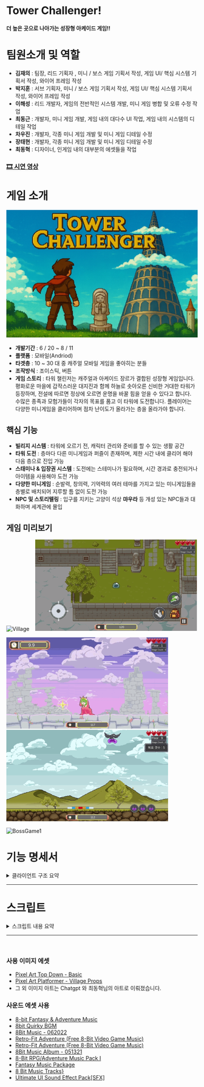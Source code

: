 # Tower Challenger!
**더 높은 곳으로 나아가는 성장형 아케이드 게임!!**

# 팀원소개 및 역할
- **김재의** : 팀장, 리드 기획자 , 미니 / 보스 게임 기획서 작성, 게임 UI/ 핵심 시스템 기획서 작성, 와이어 프레임 작성
- **박지훈** : 서브 기획자, 미니 / 보스 게임 기획서 작성, 게임 UI/ 핵심 시스템 기획서 작성, 와이어 프레임 작성
- **이해성** : 리드 개발자, 게임의 전반적인 시스템 개발, 미니 게임 병합 및 오류 수정 작업
- **최동근** : 개발자, 미니 게임 개발, 게임 내의 대다수 UI 작업, 게임 내의 시스템의 디테일 작업
- **차우진** : 개발자, 각종 미니 게임 개발 및 미니 게임 디테일 수정
- **장태현** : 개발자, 각종 미니 게임 개발 및 미니 게임 디테일 수정
- **최동혁** : 디자이너, 인게임 내의 대부분의 에셋들을 작업

### [🎞 시연 영상](https://youtu.be/1Lm-lpVsmq8)


# 게임 소개
![게임 시작 화면](https://github.com/donggeunchoi/Tower-Challenger/blob/main/Assets/02%20Images/StartBackGround/ChatGPT_Image_2025_6_27_09_20_12.png)
- **개발기간** : 6 / 20 ~ 8 / 11
- **플랫폼** : 모바일(Andriod)
- **타겟층** : 10 ~ 30 대 중 캐주얼 모바일 게임을 좋아히는 분들
- **조작방식** : 조이스틱, 버튼
- **게임 스토리** :
타워 챌린저는 캐주얼과 아케이드 장르가 결합된 성장형 게임입니다.
평화로운 마을에 갑작스러운 대지진과 함께 하늘로 솟아오른 신비한 거대한 타워가 등장하며, 전설에 따르면 정상에 오르면 운명을 바꿀 힘을 얻을 수 있다고 합니다.
수많은 종족과 모험가들이 각자의 목표를 품고 이 타워에 도전합니다.
플레이어는 다양한 미니게임을 클리어하며 점차 난이도가 올라가는 층을 올라가야 합니다.
## 핵심 기능
- **빌리지 시스템** : 타워에 오르기 전, 캐릭터 관리와 준비를 할 수 있는 생활 공간
- **타워 도전** : 층마다 다른 미니게임과 퍼즐이 존재하며, 제한 시간 내에 클리어 해야 다음 층으로 진입 가능
- **스태미나 & 입장권 시스템** : 도전에는 스테미나가 필요하며, 시간 경과로 충전되거나 아이템을 사용해야 도전 가능
- **다양한 미니게임** : 순발력, 창의력, 기억력의 여러 테마를 가지고 있는 미니게임들을 층별로 배치되어 지루할 틈 없이 도전 가능
- **NPC 및 스토리텔링** : 입구를 지키는 고양이 석상 **먀우라** 등 개성 있는 NPC들과 대화하며 세계관에 몰입


## 게임 미리보기
![Village](https://github.com/donggeunchoi/Tower-Challenger/blob/main/Assets/06%20ReadMeImage/IMAGIF/%EB%B9%8C%EB%A6%AC%EC%A7%80.gif)&nbsp;&nbsp;&nbsp;
![Tower Map](https://github.com/donggeunchoi/Tower-Challenger/blob/main/Assets/06%20ReadMeImage/IMAGIF/%ED%94%8C%EB%A0%88%EC%9D%B4%EC%96%B4%20%EC%9D%B4%EB%8F%99.gif)


![MiniGame1](https://github.com/donggeunchoi/Tower-Challenger/blob/main/Assets/06%20ReadMeImage/IMAGIF/%EA%B3%B5%EC%A3%BC%EC%A7%80%ED%82%A4%EA%B8%B0.gif)&nbsp;&nbsp;&nbsp;
![MiniGame2](https://github.com/donggeunchoi/Tower-Challenger/blob/main/Assets/06%20ReadMeImage/IMAGIF/%EC%8A%AC%EB%9D%BC%EC%9E%84%20%ED%83%80%EC%9B%8C.gif)<br>


![BossGame1](https://github.com/donggeunchoi/Tower-Challenger/blob/main/Assets/06%20ReadMeImage/IMAGIF/%EC%A3%BC%EC%A0%95%EB%B1%85%EC%9D%B4%20%EC%95%84%EC%A0%80%EC%94%A8%20%EA%B2%8C%EC%9E%84.gif)<br>

# 기능 명세서

<details>
<summary>클라이언트 구조 요약</summary>

## 클라이언트 구조
<img width="1000" src="https://github.com/donggeunchoi/Tower-Challenger/blob/main/Assets/06%20ReadMeImage/Process.webp">

## JSON
![Untitled](https://github.com/donggeunchoi/Tower-Challenger/blob/main/Assets/06%20ReadMeImage/JsonData.webp)

## 상호작용
<img width="1000" src="https://github.com/donggeunchoi/Tower-Challenger/blob/main/Assets/06%20ReadMeImage/Interaction.webp">

## 플레이어
![Untitled (1)](https://github.com/donggeunchoi/Tower-Challenger/blob/main/Assets/06%20ReadMeImage/Player.webp)

## 스테이지
![Untitled (2)](https://github.com/donggeunchoi/Tower-Challenger/blob/main/Assets/06%20ReadMeImage/Stage.webp)

## 빌리지
![Untitled (2)](https://github.com/donggeunchoi/Tower-Challenger/blob/main/Assets/06%20ReadMeImage/Village.webp)
</details>


---


# 스크립트

<details>
<summary>스크립트 내용 요약</summary>


## **매니저**

| 스크립트 | 내용 | 당담자 |
| -- | -- | -- |
| [GameManager](https://github.com/donggeunchoi/Tower-Challenger/blob/main/Assets/03%20Scripts/GameManager.cs) | 타 매니저 및 정보 관리 | 이해성 |
| [UIManager](https://github.com/donggeunchoi/Tower-Challenger/blob/main/Assets/03%20Scripts/UIManager.cs) | UI 인스턴스 | 이해성 |
| [PlayerManager](https://github.com/donggeunchoi/Tower-Challenger/blob/main/Assets/03%20Scripts/PlayerManager.cs) | 플레이어 위치 저장 및 참초 할당 | 이해성, 차우진 |
| [SoundManager](https://github.com/donggeunchoi/Tower-Challenger/blob/main/Assets/03%20Scripts/Sound/SoundManager.cs) | 배경 음악 및 효과음 | 이해성, 장태현 |
| [TowerManager](https://github.com/donggeunchoi/Tower-Challenger/blob/main/Assets/03%20Scripts/TowerManager.cs) | 인게임 내 씬전환 관리 | 이해성 |
| [StageManager](https://github.com/donggeunchoi/Tower-Challenger/blob/main/Assets/03%20Scripts/Stage/StageManager.cs)| 게임 상태 관리 및 스테이지 정보 관리 | 이해성 |
| [MiniGameManager](https://github.com/donggeunchoi/Tower-Challenger/blob/main/Assets/03%20Scripts/Stage/MiniGameManager.cs) | 미니게임 데이터 관리 | 이해성 |
| [Stamina](https://github.com/donggeunchoi/Tower-Challenger/blob/main/Assets/03%20Scripts/Player/Stamina.cs) | 스테미나 관리 | 이해성 |
| [Account](https://github.com/donggeunchoi/Tower-Challenger/blob/main/Assets/03%20Scripts/Player/Account.cs) | 재화 관리 | 이해성 |
| [Character](https://github.com/donggeunchoi/Tower-Challenger/blob/main/Assets/03%20Scripts/Player/Character.cs) | 캐릭터 데이터 관리 | 이해성 |
| [PoolManager](https://github.com/donggeunchoi/Tower-Challenger/blob/main/Assets/03%20Scripts/PoolManager.cs) | 오브젝트 풀링 시스템을 관리하는 핵심 매니저 | 장태현 |

---
<br>

## **빌리지**
<img src="https://github.com/donggeunchoi/Tower-Challenger/blob/main/Assets/06%20ReadMeImage/IMAGIF/%EB%B9%8C%EB%A6%AC%EC%A7%80.gif" width="400" height="400">
<details>
<summary>열기</summary>
  
| 스크립트 이름 | 내용 | 당담자 |
| --- | --- | --- |
| [Guild](https://github.com/donggeunchoi/Tower-Challenger/blob/main/Assets/03%20Scripts/Village/Guild.cs) | 길드 관리 | 최동근
| [Inventory](https://github.com/donggeunchoi/Tower-Challenger/blob/main/Assets/03%20Scripts/Village/Inventory.cs) | 인벤토리 관리 | 최동근
| [InventorySlot](https://github.com/donggeunchoi/Tower-Challenger/blob/main/Assets/03%20Scripts/Village/InventorySlot.cs) | 인벤토리 슬롯관리 | 최동근
| [VillageManager](https://github.com/donggeunchoi/Tower-Challenger/blob/main/Assets/03%20Scripts/Village/VillageManager.cs) | 빌리지 전반적인 관리 | 최동근
| [Store](https://github.com/donggeunchoi/Tower-Challenger/blob/main/Assets/03%20Scripts/Village/Store.cs) | 상점 관리 | 최동근
| [PauseManager](https://github.com/donggeunchoi/Tower-Challenger/blob/main/Assets/03%20Scripts/Village/PauseManager.cs) | 설정 관리 | 최동근
| [MailBox](https://github.com/donggeunchoi/Tower-Challenger/blob/main/Assets/03%20Scripts/Village/MailBox.cs) | 우편함 관리 | 최동근
| [itemManager](https://github.com/donggeunchoi/Tower-Challenger/blob/main/Assets/03%20Scripts/Village/ItemManager.cs) | 아이템데이터 관리 | 최동근
| [NPCBase](https://github.com/donggeunchoi/Tower-Challenger/blob/main/Assets/03%20Scripts/Village/NPC/NPCBase.cs) | NPC 기본 관리 | 최동근

</details>


## **타워**

<details>
<summary>열기</summary>

| 스크립트 | 내용 | 당담자 |
| -- | -- | -- |
[Arrow](https://github.com/donggeunchoi/Tower-Challenger/blob/main/Assets/03%20Scripts/Stage/Arrow.cs) | 상자 기믹 (투사체) | 이해성 |
[RewardManager](https://github.com/donggeunchoi/Tower-Challenger/blob/main/Assets/03%20Scripts/RewardTableData/RewardManager.cs) | 보상 관리 | 최동근
[RewardTavleData](https://github.com/donggeunchoi/Tower-Challenger/blob/main/Assets/03%20Scripts/RewardTableData/RewardTableData.cs) | 보상 CSV 파일 관련 변수 선언 | 최동근
| [StageLP](https://github.com/donggeunchoi/Tower-Challenger/blob/main/Assets/03%20Scripts/Stage/StageLP.cs) | 라이프포인트 관리 | 이해성 |
| [StageTimer](https://github.com/donggeunchoi/Tower-Challenger/blob/main/Assets/03%20Scripts/Stage/StageTimer.cs) | 타이머 관리 | 이해성 |
| [Trap](https://github.com/donggeunchoi/Tower-Challenger/blob/main/Assets/03%20Scripts/Stage/Trap.cs) | 트랩 | 이해성 |
| [Map](https://github.com/donggeunchoi/Tower-Challenger/blob/main/Assets/03%20Scripts/Stage/Map.cs) | 맵 상태 관리 | 이해성, 차우진 |
| [MapObstacle](https://github.com/donggeunchoi/Tower-Challenger/blob/main/Assets/03%20Scripts/Stage/MapObstacle.cs) | 맵 장애물 관리 | 이해성 |
| [DiffcultyObstacles](https://github.com/donggeunchoi/Tower-Challenger/blob/main/Assets/03%20Scripts/Stage/DiffcultyObstacles.cs) | 난이도 별 장애물 관리 | 이해성 |


---

### 튜토리얼

<details>
<summary>열기</summary>

| 스크립트 이름 | 내용 | 당담자 |
| --- | --- | --- |
| [BoxTutorial](https://github.com/donggeunchoi/Tower-Challenger/blob/main/Assets/03%20Scripts/Tutorial/BoxTutorial.cs) | 상자 튜토리얼 관리 | 최동근
| [DashTutorial](https://github.com/donggeunchoi/Tower-Challenger/blob/main/Assets/03%20Scripts/Tutorial/DashTutorial.cs) | 대쉬 튜토리얼 관리 | 최동근
| [HintUI](https://github.com/donggeunchoi/Tower-Challenger/blob/main/Assets/03%20Scripts/Tutorial/HintUI.cs) | 설명 UI 표출관리 | 최동근
| [InventortTutorial](https://github.com/donggeunchoi/Tower-Challenger/blob/main/Assets/03%20Scripts/Tutorial/InventoryTutorial.cs) | 인벤토리 튜토리얼 관리 | 최동근
| [MoveTutorial](https://github.com/donggeunchoi/Tower-Challenger/blob/main/Assets/03%20Scripts/Tutorial/MoveTutorial.cs) | 움직임 튜토리얼 관리 | 최동근
| [PortalTutorial](https://github.com/donggeunchoi/Tower-Challenger/blob/main/Assets/03%20Scripts/Tutorial/PortalTutorial.cs) | 포탈 튜토리얼 관리 | 최동근
| [TutorialBase](https://github.com/donggeunchoi/Tower-Challenger/blob/main/Assets/03%20Scripts/Tutorial/TutorialBase.cs) | 튜토리얼 기본 정보 관리 | 최동근
| [TutorialManager](https://github.com/donggeunchoi/Tower-Challenger/blob/main/Assets/03%20Scripts/Tutorial/TutorialManager.cs) | 전반적인 튜토리얼 진행 관리 | 최동근
| [TutorialPortalOpen](https://github.com/donggeunchoi/Tower-Challenger/blob/main/Assets/03%20Scripts/Tutorial/TutorialPortalOpen.cs) | 포탈 열림 기능 관리 | 최동근

</details>

---

### 스토리

<details>
<summary>열기</summary>

| 스크립트 이름 | 내용 | 당담자 |
| --- | --- | --- |
| [StoryManager](https://github.com/donggeunchoi/Tower-Challenger/blob/main/Assets/03%20Scripts/CWJ_Story/StoryManager.cs) | 스토리 매니저 | 차우진 |
| [StoryUi](https://github.com/donggeunchoi/Tower-Challenger/blob/main/Assets/03%20Scripts/CWJ_Story/StoryUi.cs) | UI | 차우진 |
| [Story](https://github.com/donggeunchoi/Tower-Challenger/blob/main/Assets/03%20Scripts/CWJ_Story/Story.cs) | 6층 스토리 오브젝트 관리 | 차우진 |
| [Story_14Floor](https://github.com/donggeunchoi/Tower-Challenger/blob/main/Assets/03%20Scripts/CWJ_Story/Story_14Floor.cs) | 14층 스토리 오브젝트 관리 | 차우진 |
| [StoryTalk](https://github.com/donggeunchoi/Tower-Challenger/blob/main/Assets/03%20Scripts/CWJ_Story/StoryTalk.cs) | 스토리 대화 진행 | 차우진 |
| [StoryData](https://github.com/donggeunchoi/Tower-Challenger/blob/main/Assets/03%20Scripts/CWJ_Story/StoryData.cs) | 스토리 대화 데이터 | 차우진 |

</details>

---

</details>



## **미니게임**

<details>
<summary>열기</summary>

## 미니게임 슬라임 점프

<img src="https://github.com/donggeunchoi/Tower-Challenger/blob/main/Assets/06%20ReadMeImage/IMAGIF/%EC%8A%AC%EB%9D%BC%EC%9E%84%20%EC%A0%90%ED%94%84.png" width="400" height="400"/>

<details>
<summary>열기</summary>
  
| 스크립트 이름 | 내용 | 당담자 |
| --- | --- | --- |
| [BackGroundPool](https://github.com/donggeunchoi/Tower-Challenger/blob/main/Assets/03%20Scripts/MiniGames/CatTowerJump/BackGroundPool.cs) | 배경 오브젝트 풀기능 | 최동근
| [BackGroundSpawner](https://github.com/donggeunchoi/Tower-Challenger/blob/main/Assets/03%20Scripts/MiniGames/CatTowerJump/BackGroundSpawner.cs) | 배경 스폰 | 최동근
| [CatController](https://github.com/donggeunchoi/Tower-Challenger/blob/main/Assets/03%20Scripts/MiniGames/CatTowerJump/CatController.cs) | 슬라임 점프기능 | 최동근
| [DeadZone](https://github.com/donggeunchoi/Tower-Challenger/blob/main/Assets/03%20Scripts/MiniGames/CatTowerJump/DeadZone.cs) | 슬라임 떨어질때 상태관련 | 최동근
| [FollowCamera](https://github.com/donggeunchoi/Tower-Challenger/blob/main/Assets/03%20Scripts/MiniGames/CatTowerJump/FollowCamera.cs) | 슬라임을 따라가는 카메라 기능 | 최동근
| [ObstacleBase](https://github.com/donggeunchoi/Tower-Challenger/blob/main/Assets/03%20Scripts/MiniGames/CatTowerJump/Obstacle/ObstacleBase.cs) | 장애물기본 데이터 | 최동근
| [DamageTile](https://github.com/donggeunchoi/Tower-Challenger/blob/main/Assets/03%20Scripts/MiniGames/CatTowerJump/Obstacle/DamageTile.cs) | 벽장애물 | 최동근
| [HorizontalMoverObstacle](https://github.com/donggeunchoi/Tower-Challenger/blob/main/Assets/03%20Scripts/MiniGames/CatTowerJump/Obstacle/HorizontalMoverObstacle.cs) | 수평 움직임 장애물 | 최동근
| [ObstaclePoolManager](https://github.com/donggeunchoi/Tower-Challenger/blob/main/Assets/03%20Scripts/MiniGames/CatTowerJump/Obstacle/ObstaclePoolManager.cs) | 장애물 오브젝트 풀 기능 | 최동근
| [ObvstacleSpawner](https://github.com/donggeunchoi/Tower-Challenger/blob/main/Assets/03%20Scripts/MiniGames/CatTowerJump/Obstacle/ObstacleSpawner.cs) | 장애물 스폰 | 최동근
| [SpinnerObstacle](https://github.com/donggeunchoi/Tower-Challenger/blob/main/Assets/03%20Scripts/MiniGames/CatTowerJump/Obstacle/SpinnerObstacle.cs) | 회전 장애물 | 최동근
| [ReMoveWall](https://github.com/donggeunchoi/Tower-Challenger/blob/main/Assets/03%20Scripts/MiniGames/CatTowerJump/RemoveWall.cs) | 벽 비활성 기능 | 최동근
| [RsetTable](https://github.com/donggeunchoi/Tower-Challenger/blob/main/Assets/03%20Scripts/MiniGames/CatTowerJump/ResetTable.cs) | 초기값관련 기능 | 최동근
| [SlimeJumpManager](https://github.com/donggeunchoi/Tower-Challenger/blob/main/Assets/03%20Scripts/MiniGames/CatTowerJump/SlimeJumpManager.cs) | 전반적인 게임 관여 | 최동근
| [WallPool](https://github.com/donggeunchoi/Tower-Challenger/blob/main/Assets/03%20Scripts/MiniGames/CatTowerJump/WallPool.cs) | 벽 오브젝트 풀 기능 | 최동근
| [WallSpawner](https://github.com/donggeunchoi/Tower-Challenger/blob/main/Assets/03%20Scripts/MiniGames/CatTowerJump/WallSpawner.cs) | 벽 스폰기능 | 최동근

</details>

---

## 미니게임 슬라임런

<img src="https://github.com/donggeunchoi/Tower-Challenger/blob/main/Assets/06%20ReadMeImage/IMAGIF/%EC%8A%AC%EB%9D%BC%EC%9E%84%EB%9F%B0.png" width="400" height="400">

<details>
<summary>열기</summary>
  
| 스크립트 이름 | 내용 | 당담자 |
| --- | --- | --- |
| [BackGround](https://github.com/donggeunchoi/Tower-Challenger/blob/main/Assets/03%20Scripts/MiniGames/DinoRun_Donggeun/BackGround.cs) | 배경 | 최동근
| [BackGroundLooper](https://github.com/donggeunchoi/Tower-Challenger/blob/main/Assets/03%20Scripts/MiniGames/DinoRun_Donggeun/BackGroundLooper.cs) | 배경루퍼기능 | 최동근
| [DinoMiniGame](https://github.com/donggeunchoi/Tower-Challenger/blob/main/Assets/03%20Scripts/MiniGames/DinoRun_Donggeun/DinoMiniGame.cs) | 전반적인 미니게임 관리 | 최동근
| [GroundTile](https://github.com/donggeunchoi/Tower-Challenger/blob/main/Assets/03%20Scripts/MiniGames/DinoRun_Donggeun/GroundTile.cs) | 땅타일생성 및 파괴 | 최동근
| [GroundTileSpawner](https://github.com/donggeunchoi/Tower-Challenger/blob/main/Assets/03%20Scripts/MiniGames/DinoRun_Donggeun/GroundTileSpawner.cs) | 땅 스폰기능 | 최동근
| [Obstacle](https://github.com/donggeunchoi/Tower-Challenger/blob/main/Assets/03%20Scripts/MiniGames/DinoRun_Donggeun/Obstacle.cs) | 장애물 | 최동근
| [PivotObject](https://github.com/donggeunchoi/Tower-Challenger/blob/main/Assets/03%20Scripts/MiniGames/DinoRun_Donggeun/PivotObject.cs) | 장애물 회전 | 최동근
| [Player](https://github.com/donggeunchoi/Tower-Challenger/blob/main/Assets/03%20Scripts/MiniGames/DinoRun_Donggeun/Player.cs) | 플레이어(슬라임 점프, 슬라이딩) | 최동근

</details>

## 미니게임 스피드 퀴즈

<img src="https://github.com/donggeunchoi/Tower-Challenger/blob/main/Assets/06%20ReadMeImage/IMAGIF/%EC%8A%A4%ED%94%BC%EB%93%9C%20%ED%80%B4%EC%A6%88.png" width="400" height="400">

<details>
<summary>열기</summary>  

| 스크립트 이름 | 내용 | 당담자 |
| --- | --- | --- |
| [QuizBase](https://github.com/donggeunchoi/Tower-Challenger/blob/main/Assets/03%20Scripts/MiniGames/SpeedQuizGame/QuizBase.cs) | CSV 파일 파싱 | 최동근
| [SpeedQuizData](https://github.com/donggeunchoi/Tower-Challenger/blob/main/Assets/03%20Scripts/MiniGames/SpeedQuizGame/SpeedQuizData.cs) | CSV 파일 파싱관련 변수선언 |최동근
| [nonSenseGame](https://github.com/donggeunchoi/Tower-Challenger/blob/main/Assets/03%20Scripts/MiniGames/SpeedQuizGame/nonSenseGame.cs) | 전반적인 스피드퀴즈 게임 관리 | 최동근

</details>

---

## 미니게임 슬라임 타워

<img src="https://github.com/donggeunchoi/Tower-Challenger/blob/main/Assets/06%20ReadMeImage/IMAGIF/%EC%8A%AC%EB%9D%BC%EC%9E%84%20%ED%83%80%EC%9B%8C.gif" width="400" height="400">

<details>
<summary>열기</summary>
  
| 스크립트 이름 | 내용 | 당담자 |
| --- | --- | --- |
| [Bird](https://github.com/donggeunchoi/Tower-Challenger/blob/main/Assets/03%20Scripts/MiniGames/SlimeTower/Bird.cs) | 좌우 움직이는 새기능 | 최동근
| [Slime](https://github.com/donggeunchoi/Tower-Challenger/blob/main/Assets/03%20Scripts/MiniGames/SlimeTower/Slime.cs) | 떨어지는 슬라임 | 최동근
| [SlimeTower](https://github.com/donggeunchoi/Tower-Challenger/blob/main/Assets/03%20Scripts/MiniGames/SlimeTower/SlimeTower.cs) | 게임 전반을 관리하는 기능 | 최동근
| [CoolDownUI](https://github.com/donggeunchoi/Tower-Challenger/blob/main/Assets/03%20Scripts/MiniGames/SlimeTower/CoolDownUI.cs) | 쿨타임 기능 | 이해성
| [BarSize](https://github.com/donggeunchoi/Tower-Challenger/blob/main/Assets/03%20Scripts/MiniGames/SlimeTower/BarSize.cs) | 바닥 바 기능 | 이해성
  
</details>

---

## 미니게임 순발력 테스트

<img src="https://github.com/donggeunchoi/Tower-Challenger/blob/main/Assets/06%20ReadMeImage/IMAGIF/%EC%88%9C%EB%B0%9C%EB%A0%A5%20%ED%85%8C%EC%8A%A4%ED%8A%B8.png" width="400" height="400">

<details>
<summary>열기</summary>
  
| 스크립트 이름 | 내용 | 당담자 |
| --- | --- | --- |
| [MiniGameSpeedTest](https://github.com/donggeunchoi/Tower-Challenger/blob/main/Assets/03%20Scripts/MiniGames/MiniGameSpeedTest/MiniGameSpeedTest.cs) | 미니게임 순발력테스트 | 이해성 |
  
</details>

---

## 미니게임 똥피하기

<img src="https://github.com/donggeunchoi/Tower-Challenger/blob/main/Assets/06%20ReadMeImage/IMAGIF/%EB%98%A5%ED%94%BC%ED%95%98%EA%B8%B0.png" width="400" height="400">

<details>
<summary>열기</summary>
  
| 스크립트 이름 | 내용 | 당담자 |
| --- | --- | --- |
| [FallingBlockPlayer](https://github.com/donggeunchoi/Tower-Challenger/blob/main/Assets/03%20Scripts/MiniGames/FallingBlock/FallingBlockPlayer.cs) | 미니게임 똥피하기 | 이해성 |
  
</details>

## 미니게임 알게임

<img src="https://github.com/donggeunchoi/Tower-Challenger/blob/main/Assets/06%20ReadMeImage/IMAGIF/%EC%95%8C%EA%B2%8C%EC%9E%84.png" width="400" height="400">

<details>
<summary>열기</summary>
  
| 스크립트 이름 | 내용 | 당담자 |
| --- | --- | --- |
| [EggClickHandler](https://github.com/donggeunchoi/Tower-Challenger/blob/main/Assets/03%20Scripts/MiniGames/EggGame/EggClickHandler.cs) | 알 클릭 이벤트 처리 | 장태현 |
| [EggGameManager](https://github.com/donggeunchoi/Tower-Challenger/blob/main/Assets/03%20Scripts/MiniGames/EggGame/EggGameManager.cs) | 알게임의 나머지 모든 기능 관리 | 장태현 |
  
</details>

---

## 미니게임 어려운 게임

<img src="https://github.com/donggeunchoi/Tower-Challenger/blob/main/Assets/06%20ReadMeImage/IMAGIF/%EC%96%B4%EB%A0%A4%EC%9A%B4%EA%B2%8C%EC%9E%84.png" width="400" height="400">

<details>
<summary>열기</summary>
  
| 스크립트 이름 | 내용 | 당담자 |
| --- | --- | --- |
| [ReflectOnWall](https://github.com/donggeunchoi/Tower-Challenger/blob/main/Assets/03%20Scripts/MiniGames/HardGame/ReflectOnWall.cs) | 고양이의 방향 전환 처리 X축 좌우반전 | 장태현 |
| [ReflectOnWall2](https://github.com/donggeunchoi/Tower-Challenger/blob/main/Assets/03%20Scripts/MiniGames/HardGame/ReflectOnWall2.cs) | 고양이의 방향 전환 처리 위보고 시작하는 애 Y축 상하반전 | 장태현 |
| [ReflectOnWall3](https://github.com/donggeunchoi/Tower-Challenger/blob/main/Assets/03%20Scripts/MiniGames/HardGame/ReflectOnWall3.cs) | 고양이의 방향 전환 처리 아래보고 시작하는 애 Y축 상하반전 | 장태현 |
| [HardGamePlayer](https://github.com/donggeunchoi/Tower-Challenger/blob/main/Assets/03%20Scripts/MiniGames/HardGame/HardGamePlayer.cs) | 장애물 피격 시 해당 맵의 스폰 포인트로 플레이어 이동 | 장태현 |
| [HardGameGoalTrigger](https://github.com/donggeunchoi/Tower-Challenger/blob/main/Assets/03%20Scripts/MiniGames/HardGame/HardGameGoalTrigger.cs) | 장애물이 없을 경우 다음 층으로 이동 | 장태현 |
| [HardGameGameManager](https://github.com/donggeunchoi/Tower-Challenger/blob/main/Assets/03%20Scripts/MiniGames/HardGame/HardGameGameManager.cs) | 위 기능들을 제외한 모든 어려운 게임 기능 관리 | 장태현 |
  
</details>

---

## 미니게임 탄막 피하기 게임

<img src="https://github.com/donggeunchoi/Tower-Challenger/blob/main/Assets/06%20ReadMeImage/IMAGIF/%ED%83%84%EB%A7%89%20%ED%94%BC%ED%95%98%EA%B8%B0%20%EA%B2%8C%EC%9E%84.png" width="400" height="400">

<details>
<summary>열기</summary>
  
| 스크립트 이름 | 내용 | 당담자 |
| --- | --- | --- |
| [Ball](https://github.com/donggeunchoi/Tower-Challenger/blob/main/Assets/03%20Scripts/MiniGames/ProGame/Ball.cs) | PoolManager에서 반환된 발사체 속도 설정 | 장태현 |
| [ProGamePlayer](https://github.com/donggeunchoi/Tower-Challenger/blob/main/Assets/03%20Scripts/MiniGames/ProGame/ProGamePlayer.cs) | 발사체 피격 시 무적 시간 부여 및 LP 감소 이벤트 발생 | 장태현 |
| [ProGameManager](https://github.com/donggeunchoi/Tower-Challenger/blob/main/Assets/03%20Scripts/MiniGames/ProGame/ProGameManager.cs) | 위 기능들을 제외한 모든 죽림고수 시스템 관리 | 장태현 |
  
</details>

---

## 미니게임 야바위 게임

<img src="https://github.com/donggeunchoi/Tower-Challenger/blob/main/Assets/06%20ReadMeImage/IMAGIF/%EC%95%BC%EB%B0%94%EC%9C%84%20%EA%B2%8C%EC%9E%84.png" width="400" height="400">

<details>
<summary>열기</summary>
  
| 스크립트 이름 | 내용 | 당담자 |
| --- | --- | --- |
| [SellGameManager](https://github.com/donggeunchoi/Tower-Challenger/blob/main/Assets/03%20Scripts/MiniGames/SellGame/SellGameManager.cs) | 야바위 게임의 모든 기능 담당 | 장태현 |

</details>

---

## 미니게임 주정뱅이 게임

<img src="https://github.com/donggeunchoi/Tower-Challenger/blob/main/Assets/06%20ReadMeImage/IMAGIF/%EC%A3%BC%EC%A0%95%EB%B1%85%EC%9D%B4%20%EC%95%84%EC%A0%80%EC%94%A8%20%EA%B2%8C%EC%9E%84.gif" width="400" height="400">

<details>
<summary>열기</summary>
  
| 스크립트 이름 | 내용 | 당담자 |
| -- | -- | -- |
| [WalkTheStorkGameManager](https://github.com/donggeunchoi/Tower-Challenger/blob/main/Assets/03%20Scripts/MiniGames/WalkTheStork/WalkTheStorkGameManager.cs) | 주정뱅이 게임의 모든 기능 담당 | 장태현 |

</details>

---

## 미니게임 공주 지키기

<img src="https://github.com/donggeunchoi/Tower-Challenger/blob/main/Assets/06%20ReadMeImage/IMAGIF/%EA%B3%B5%EC%A3%BC%EC%A7%80%ED%82%A4%EA%B8%B0.gif" width="400" height="400">

<details>
<summary>열기</summary>
  
| 스크립트 이름 | 내용 | 당담자 |
| -- | -- | -- |
| [PrincessManager](https://github.com/donggeunchoi/Tower-Challenger/blob/main/Assets/03%20Scripts/CWJ_Princess/PrincessManager.cs) | 공주지키기 매니저 | 차우진 |
| [BatAttack](https://github.com/donggeunchoi/Tower-Challenger/blob/main/Assets/03%20Scripts/CWJ_Princess/BatAttack.cs) | 박쥐 공격 | 차우진 |
| [FireAttack](https://github.com/donggeunchoi/Tower-Challenger/blob/main/Assets/03%20Scripts/CWJ_Princess/FireAttack.cs) | 불덩이 공격 | 차우진 |
| [EnemyPos](https://github.com/donggeunchoi/Tower-Challenger/blob/main/Assets/03%20Scripts/CWJ_Princess/EnemyPos.cs) | 박쥐 및 불덩이 위치 생성 | 차우진 |
| [GameOver](https://github.com/donggeunchoi/Tower-Challenger/blob/main/Assets/03%20Scripts/CWJ_Princess/GameOver.cs) | 게임 오버 및 클리어 | 차우진 |
| [ShieldMove](https://github.com/donggeunchoi/Tower-Challenger/blob/main/Assets/03%20Scripts/CWJ_Princess/ShieldMove.cs) | 박쥐랑 불덩이 막는 플레이어 | 차우진 |

</details>

---

## 미니게임 그림자 맞추기

<img src="https://github.com/donggeunchoi/Tower-Challenger/blob/main/Assets/06%20ReadMeImage/IMAGIF/%EA%B7%B8%EB%A6%BC%EC%9E%90%20%ED%80%B4%EC%A6%88.png" width="400" height="400">

<details>
<summary>열기</summary>
  
| 스크립트 이름 | 내용 | 당담자 |
| -- | -- | -- |
| [ShadowManager](https://github.com/donggeunchoi/Tower-Challenger/blob/main/Assets/03%20Scripts/CWJ_Shadow/ShadowManager.cs) | 그림자맞추기 매니저 | 차우진 |
| [Shadow](https://github.com/donggeunchoi/Tower-Challenger/blob/main/Assets/03%20Scripts/CWJ_Shadow/Shadow.cs) | 문제 생성 | 차우진 |
| [ShadowUI](https://github.com/donggeunchoi/Tower-Challenger/blob/main/Assets/03%20Scripts/CWJ_Shadow/ShadowUI.cs) | UI | 차우진 |
| [ShadowData](https://github.com/donggeunchoi/Tower-Challenger/blob/main/Assets/03%20Scripts/CWJ_Shadow/ShadowData.cs) | 그림자 및 이미지 데이터 | 차우진 |

</details>

---

## 미니게임 Up&Down

<img src="https://github.com/donggeunchoi/Tower-Challenger/blob/main/Assets/06%20ReadMeImage/IMAGIF/%EC%97%85%EC%95%A4%EB%8B%A4%EC%9A%B4.png" width="400" height="400">

<details>
<summary>열기</summary>
  
| 스크립트 이름 | 내용 | 당담자 |
| -- | -- | -- |
| [UpAndDownManager](https://github.com/donggeunchoi/Tower-Challenger/blob/main/Assets/03%20Scripts/CWJ_UpAndDown/UpAndDownManager.cs) | 업다운숫자맞추기 매니저 | 차우진 |
| [UpAndDown](https://github.com/donggeunchoi/Tower-Challenger/blob/main/Assets/03%20Scripts/CWJ_UpAndDown/UpAndDown.cs) | 숫자 생성 및 업다운 확인 | 차우진 |
| [UpAndDownUI](https://github.com/donggeunchoi/Tower-Challenger/blob/main/Assets/03%20Scripts/CWJ_UpAndDown/UpAndDownUI.cs) | UI | 차우진 |


</details>

---

</details>

## **플레이어**

<img src="https://github.com/donggeunchoi/Tower-Challenger/blob/main/Assets/06%20ReadMeImage/IMAGIF/%ED%94%8C%EB%A0%88%EC%9D%B4%EC%96%B4%20%EC%9D%B4%EB%8F%99.gif" width="400" height="400">

| 스크립트 | 내용 | 당담자 |
| -- | -- | -- |
| [PlayerInput](https://github.com/donggeunchoi/Tower-Challenger/blob/main/Assets/03%20Scripts/Player/PlayerInput.cs) | 플레이어 이동 | 이해성, 최동근 |
| [PlayerInteraction](https://github.com/donggeunchoi/Tower-Challenger/blob/main/Assets/03%20Scripts/Player/PlayerInteraction.cs) | 플레이어 상호작용 | 이해성 |
| [PlayerBuff](https://github.com/donggeunchoi/Tower-Challenger/blob/main/Assets/03%20Scripts/Player/PlayerBuff.cs) | 플레이어 디버프 상태 | 이해성 |
| [Interactable](https://github.com/donggeunchoi/Tower-Challenger/blob/main/Assets/03%20Scripts/Interaction%20Object/NPC/Interactable.cs) | 상호작용 인터페이스 | 이해성 |
| [InteractionBox](https://github.com/donggeunchoi/Tower-Challenger/blob/main/Assets/03%20Scripts/Interaction%20Object/NPC/InteractionBox.cs) | 상호작용 상자 | 이해성 |
| [InteractionPortal](https://github.com/donggeunchoi/Tower-Challenger/blob/main/Assets/03%20Scripts/Interaction%20Object/NPC/InteractionPortal.cs) | 상호작용 포탈 | 이해성 |
| [PlayerCamera](https://github.com/donggeunchoi/Tower-Challenger/blob/main/Assets/03%20Scripts/Player/PlayerCamera.cs) | 플레이어 카메라 관리 | 이해성 |
| [PlayerAnimation](https://github.com/donggeunchoi/Tower-Challenger/blob/main/Assets/03%20Scripts/Player/PlayerAnimation.cs) | 플레이어 움직임 애니메이션 제어 | 장태현 |


## **Json**

| 스크립트 | 내용 | 당담자 |
| -- | -- | -- |
| [SaveManager](https://github.com/donggeunchoi/Tower-Challenger/blob/main/Assets/03%20Scripts/SaveManager.cs) | 세이브매니저 | 이해성 |
| [Save](https://github.com/donggeunchoi/Tower-Challenger/blob/main/Assets/03%20Scripts/SaveData/Save.cs) | 저장 유틸 메서드 | 이해성 |
| [PlayerData](https://github.com/donggeunchoi/Tower-Challenger/blob/main/Assets/03%20Scripts/SaveData/PlayerData.cs) | 저장 데이터 관리 | 이해성 |
| [CSVLoader](https://github.com/donggeunchoi/Tower-Challenger/blob/main/Assets/03%20Scripts/SaveData/CVSLoader.cs) | CSV 데이터 테이블 불러오기 | 이해성 |
| [StageTable](https://github.com/donggeunchoi/Tower-Challenger/blob/main/Assets/03%20Scripts/Stage/StageTable.cs) | 스테이지 데이터 테이블 관리 | 이해성 |

</details>

---


<br>

###  사용 이미지 에셋

- [Pixel Art Top Down - Basic](https://assetstore.unity.com/packages/2d/environments/pixel-art-top-down-basic-187605)
- [Pixel Art Platformer - Village Props](https://assetstore.unity.com/packages/2d/environments/pixel-art-platformer-village-props-166114)
- 그 외 이미지 아트는 Chatgpt 와 최동혁님의 아트로 이뤄졌습니다.


### 사운드 에셋 사용
- [8-bit Fantasy & Adventure Music](https://assetstore.unity.com/packages/audio/music/electronic/8-bit-fantasy-adventure-music-211334)
- [8bit Quirky BGM](https://assetstore.unity.com/packages/audio/music/electronic/8bit-quirky-bgm-205076)
- [8Bit Music - 062022](https://assetstore.unity.com/packages/audio/music/8bit-music-062022-225623)
- [Retro-Fit Adventure (Free 8-Bit Video Game Music)](https://assetstore.unity.com/packages/audio/music/electronic/retro-fit-adventure-free-8-bit-video-game-music-205627)
- [Retro-Fit Adventure (Free 8-Bit Video Game Music)](https://assetstore.unity.com/packages/audio/music/electronic/retro-fit-adventure-free-8-bit-video-game-music-205627)
- [8Bit Music Album - 051321](https://assetstore.unity.com/packages/audio/music/8bit-music-album-051321-196147)
- [8-Bit RPG/Adventure Music Pack I](https://assetstore.unity.com/packages/audio/music/8-bit-rpg-adventure-music-pack-i-230766)
- [Fantasy Music Package](https://assetstore.unity.com/packages/p/fantasy-music-package-270899)
- [8 Bit Music Tracks}](https://assetstore.unity.com/packages/audio/music/8-bit-music-tracks-291369)
- [Ultimate UI Sound Effect Pack[SFX]](https://jdsherbert.itch.io/ultimate-ui-sfx-pack)




